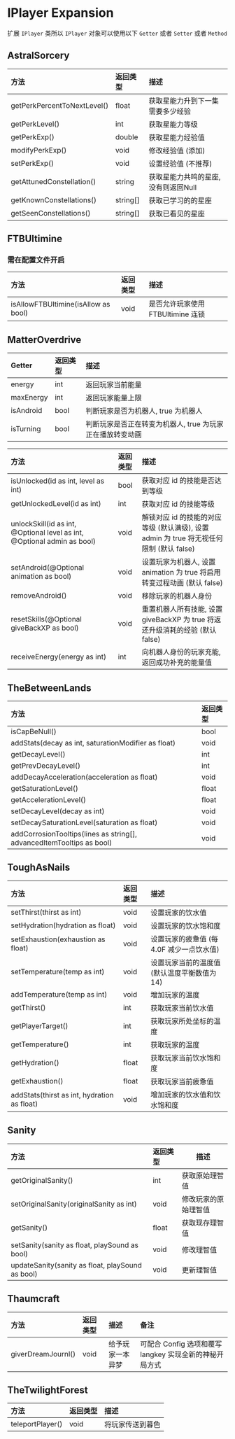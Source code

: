 # IPlayer Expansion

扩展 `IPlayer` 类所以 `IPlayer` 对象可以使用以下 `Getter` 或者 `Setter` 或者 `Method`

## AstralSorcery

| 方法 | 返回类型 | 描述 |
| :-------------------------- | :------- | :---------------- |
| getPerkPercentToNextLevel() | float    | 获取星能力升到下一集需要多少经验 |
| getPerkLevel()              | int      | 获取星能力等级 |
| getPerkExp()                | double   | 获取星能力经验值 |
| modifyPerkExp()             | void     | 修改经验值 (添加) |
| setPerkExp()                | void     | 设置经验值 (不推荐) |
| getAttunedConstellation()   | string   | 获取星能力共鸣的星座, 没有则返回Null |
| getKnownConstellations()    | string[] | 获取已学习的的星座  |
| getSeenConstellations()     | string[] | 获取已看见的星座 |

## FTBUltimine

### 需在配置文件开启

| 方法 | 返回类型 | 描述 |
| :------- | :----- | :----- |
| isAllowFTBUltimine(isAllow as bool) | void | 是否允许玩家使用 FTBUltimine 连锁 |

## MatterOverdrive

| Getter | 返回类型 | 描述 |
| :----------- | :--- | :--------- |
| energy    | int  | 返回玩家当前能量 |
| maxEnergy | int  | 返回玩家能量上限 |
| isAndroid | bool | 判断玩家是否为机器人, true 为机器人 |
| isTurning | bool | 判断玩家是否正在转变为机器人, true 为玩家正在播放转变动画 |

| 方法 | 返回类型 | 描述 |
| :----------------- | :----------------- | :----------------- |
| isUnlocked(id as int, level as int) | bool | 获取对应 id 的技能是否达到等级 |
| getUnlockedLevel(id as int) | int | 获取对应 id 的技能等级 |
| unlockSkill(id as int, @Optional level as int, @Optional admin as bool) | void | 解锁对应 id 的技能的对应等级 (默认满级), 设置 admin 为 true 将无视任何限制 (默认 false) |
| setAndroid(@Optional animation as bool) | void | 设置玩家为机器人, 设置 animation 为 true 将启用转变过程动画 (默认 false) |
| removeAndroid() | void | 移除玩家的机器人身份 |
| resetSkills(@Optional giveBackXP as bool) | void | 重置机器人所有技能, 设置 giveBackXP 为 true 将返还升级消耗的经验 (默认 false) |
| receiveEnergy(energy as int) | int | 向机器人身份的玩家充能, 返回成功补充的能量值 |

## TheBetweenLands

| 方法                                                          | 返回类型 |
| :----------------------------------------------------------- | :------ |
| isCapBeNull()                                                | bool    |
| addStats(decay as int, saturationModifier as float)          | void    |
| getDecayLevel()                                              | int     |
| getPrevDecayLevel()                                          | int     |
| addDecayAcceleration(acceleration as float)                  | void    |
| getSaturationLevel()                                         | float   |
| getAccelerationLevel()                                       | float   |
| setDecayLevel(decay as int)                                  | void    |
| setDecaySaturationLevel(saturation as float)                 | void    |
| addCorrosionTooltips(lines as string[], advancedItemTooltips as bool)  | void |

## ToughAsNails

| 方法                                   | 返回类型 | 描述 |
| :--------------------------------------- | :----- | :------------------------------- |
| setThirst(thirst as int)                 | void   | 设置玩家的饮水值 |
| setHydration(hydration as float)         | void   | 设置玩家的饮水饱和度 |
| setExhaustion(exhaustion as float)       | void   | 设置玩家的疲惫值 (每 4.0F 减少一点饮水值) |
| setTemperature(temp as int)              | void   | 设置玩家当前的温度值 (默认温度平衡数值为14) |
| addTemperature(temp as int)              | void   | 增加玩家的温度 |
| getThirst()                              | int    | 获取玩家当前饮水值 |
| getPlayerTarget()                        | int    | 获取玩家所处坐标的温度 |
| getTemperature()                         | int    | 获取玩家的温度 |
| getHydration()                           | float  | 获取玩家当前饮水饱和度 |
| getExhaustion()                          | float  | 获取玩家当前疲惫值 |
| addStats(thirst as int, hydration as float) | void | 增加玩家的饮水值和饮水饱和度 |

## Sanity

| 方法                                           | 返回类型 | 描述                 |
| :-------------------------------------------- | :----- | -------------------- |
| getOriginalSanity()                           | int    | 获取原始理智值 |
| setOriginalSanity(originalSanity as int)      | void   | 修改玩家的原始理智值 |
| getSanity()                                   | float  | 获取现存理智值 |
| setSanity(sanity as float, playSound as bool)    | void   | 修改理智值 |
| updateSanity(sanity as float, playSound as bool) | void   | 更新理智值 |

## Thaumcraft

| 方法 | 返回类型 | 描述 | 备注 |
| :------------- | :------------- | :------------- | :------------- |
| giverDreamJournl() | void | 给予玩家一本异梦 | 可配合 Config 选项和覆写 langkey 实现全新的神秘开局方式 |

## TheTwilightForest

| 方法 | 返回类型 | 描述 |
| :------------- | :------------- | :------------- |
| teleportPlayer() | void | 将玩家传送到暮色 |
